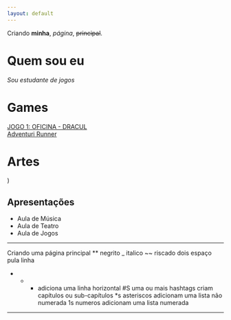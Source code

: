 ```yaml
---
layout: default
---
```


Criando **minha**, _página_,  ~~principal~~.

# Quem sou eu

_Sou estudante de jogos_

# Games

[JOGO 1: OFICINA - DRACUL](https://tayllson.github.io/Dracul1/)   
  [Adventuri Runner](https://tayllson.github.io/AdventuriRunner/)


# Artes

)


## Apresentações
* Aula de Música
* Aula de Teatro
* Aula de Jogos 


 * * * 
 
Criando uma página principal
** negrito
_ italico
~~ riscado
  dois espaço pula linha   
  * * * adiciona uma linha horizontal 
#S uma ou mais hashtags criam capítulos ou sub-capítulos
*s asteriscos adicionam uma lista não numerada 
1s numeros adicionam uma lista numerada

* * * 

